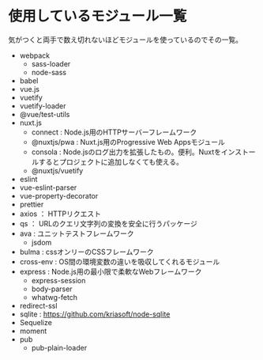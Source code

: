 # 使用しているモジュール一覧

気がつくと両手で数え切れないほどモジュールを使っているのでその一覧。

- webpack
    - sass-loader
    - node-sass
- babel
- vue.js
- vuetify
- vuetify-loader
- @vue/test-utils
- nuxt.js
    - connect : Node.js用のHTTPサーバーフレームワーク
    - @nuxtjs/pwa : Nuxt.js用のProgressive Web Appsモジュール
    - consola : Node.jsのログ出力を拡張したもの。便利。Nuxtをインストールするとプロジェクトに追加しなくても使える。
    - @nuxtjs/vuetify
- eslint
- vue-eslint-parser
- vue-property-decorator
- prettier
- axios ： HTTPリクエスト
- qs ： URLのクエリ文字列の変換を安全に行うパッケージ
- ava : ユニットテストフレームワーク
    - jsdom
- bulma : cssオンリーのCSSフレームワーク
- cross-env : OS間の環境変数の違いを吸収してくれるモジュール
- express : Node.js用の最小限で柔軟なWebフレームワーク
    - express-session
    - body-parser
    - whatwg-fetch
- redirect-ssl
- sqlite : https://github.com/kriasoft/node-sqlite
- Sequelize
- moment 
- pub
    - pub-plain-loader